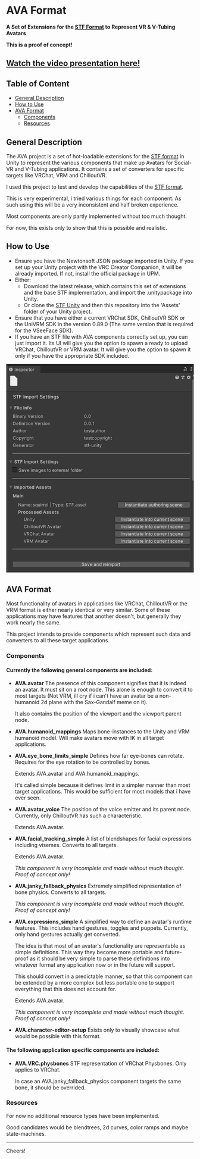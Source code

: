 # AVA Format
**A Set of Extensions for the [STF Format](https://github.com/emperorofmars/stf-unity) to Represent VR & V-Tubing Avatars**

**This is a proof of concept!**

## [Watch the video presentation here!]()

## Table of Content
- [General Description](#general-description)
- [How to Use](#how-to-use)
- [AVA Format](#ava-format)
	- [Components](#components)
	- [Resources](#resources)

## General Description

The AVA project is a set of hot-loadable extensions for the [STF format](https://github.com/emperorofmars/stf-unity) in Unity to represent the various components that make up Avatars for Social-VR and V-Tubing applications.
It contains a set of converters for specific targets like VRChat, VRM and ChilloutVR.

I used this project to test and develop the capabilities of the [STF format](https://github.com/emperorofmars/stf-unity).

This is very experimental, i tried various things for each component. As such using this will be a very inconsistent and half broken experience.

Most components are only partly implemented without too much thought.

For now, this exists only to show that this is possible and realistic.

## How to Use
- Ensure you have the Newtonsoft JSON package imported in Unity. If you set up your Unity project with the VRC Creator Companion, it will be already imported. If not, install the official package in UPM.
- Either:
	- Download the latest release, which contains this set of extensions and the base STF implementation, and import the .unitypackage into Unity.
	- Or clone the [STF Unity](https://github.com/emperorofmars/stf-unity) and then this repository into the 'Assets' folder of your Unity project.
- Ensure that you have either a current VRChat SDK, ChilloutVR SDK or the UniVRM SDK in the version 0.89.0 (The same version that is required for the VSeeFace SDK).
- If you have an STF file with AVA components correctly set up, you can just import it. Its UI will give you the option to spawn a ready to upload VRChat, ChilloutVR or VRM avatar. It will give you the option to spawn it only if you have the appropriate SDK included.

![Screenshot of an STF file's inspector in Unity with this project's extension included.](./doc/img/import_settings.png)

## AVA Format
Most functionality of avatars in applications like VRChat, ChilloutVR or the VRM format is either nearly identical or very similar. Some of these applications may have features that another doesn't, but generally they work nearly the same.

This project intends to provide components which represent such data and converters to all these target applications.

### Components
#### Currently the following general components are included:
- **AVA.avatar**
	The presence of this component signifies that it is indeed an avatar. It must sit on a root node. This alone is enough to convert it to most targets (Not VRM, ill cry if i can't have an avatar be a non-humanoid 2d plane with the Sax-Gandalf meme on it).

	It also contains the position of the viewport and the viewport parent node.
- **AVA.humanoid_mappings**
	Maps bone-instances to the Unity and VRM humanoid model. Will make avatars move with IK in all target applications.
- **AVA.eye_bone_limits_simple**
	Defines how far eye-bones can rotate. Requires for the eye rotation to be controlled by bones.

	Extends AVA.avatar and AVA.humanoid_mappings.

	It's called simple because it defines limit in a simpler manner than most target applications. This would be sufficient for most models that i have ever seen.
- **AVA.avatar_voice**
	The position of the voice emitter and its parent node. Currently, only ChilloutVR has such a characteristic.

	Extends AVA.avatar.
- **AVA.facial_tracking_simple**
	A list of blendshapes for facial expressions including visemes. Converts to all targets.
	
	Extends AVA.avatar.

	*This component is very incomplete and made without much thought. Proof of concept only!*
- **AVA.janky_fallback_physics**
	Extremely simplified representation of bone physics. Converts to all targets.

	*This component is very incomplete and made without much thought. Proof of concept only!*
- **AVA.expressions_simple**
	A simplified way to define an avatar's runtime features. This includes hand gestures, toggles and puppets.
	Currently, only hand gestures actually get converted.

	The idea is that most of an avatar's functionality are representable as simple definitions. This way they become more portable and future-proof as it should be very simple to parse these definitions into whatever format any application now or in the future will support.

	This should convert in a predictable manner, so that this component can be extended by a more complex but less portable one to support everything that this does not account for.

	Extends AVA.avatar.

	*This component is very incomplete and made without much thought. Proof of concept only!*
- **AVA.character-editor-setup**
	Exists only to visually showcase what would be possible with this format.

#### The following application specific components are included:
- **AVA.VRC.physbones**
	STF representation of VRChat Physbones. Only applies to VRChat.

	In case an AVA.janky_fallback_physics component targets the same bone, it should be overrided.

### Resources
For now no additional resource types have been implemented.

Good candidates would be blendtrees, 2d curves, color ramps and maybe state-machines.


---

Cheers!

